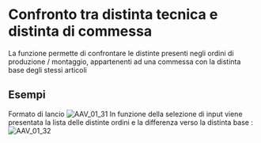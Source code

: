 # Confronto tra distinta tecnica e distinta di commessa
La funzione permette di confrontare le distinte presenti negli ordini di produzione / montaggio, appartenenti ad una commessa con la distinta base degli stessi articoli

## Esempi
Formato di lancio
![AAV_01_31](http://localhost:3000/immagini/AAV_01_03/AAV_01_31.png)
In funzione della selezione di input viene presentata la lista delle distinte ordini e la differenza verso la distinta base : 
![AAV_01_32](http://localhost:3000/immagini/AAV_01_03/AAV_01_32.png)